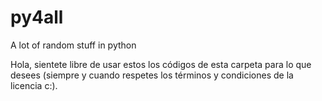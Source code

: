 # py4all
A lot of random stuff in python

Hola, sientete libre de usar estos los códigos de esta carpeta para lo que desees (siempre y cuando respetes los términos y condiciones de la licencia c:).

